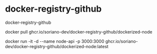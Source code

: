 # docker-registry-github
docker-registry-github

docker pull ghcr.io/soriano-dev/docker-registry-github/dockerized-node

docker run -it  -d --name node-api -p 3000:3000 ghcr.io/soriano-dev/docker-registry-github/dockerized-node:latest